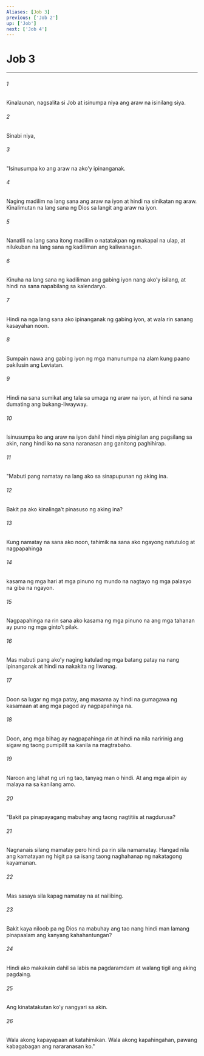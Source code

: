 ```yaml
---
Aliases: [Job 3]
previous: ['Job 2']
up: ['Job']
next: ['Job 4']
---
```

# Job 3

***

###### 1
Kinalaunan, nagsalita si Job at isinumpa niya ang araw na isinilang siya. 

###### 2
Sinabi niya, 

###### 3
"Isinusumpa ko ang araw na akoʼy ipinanganak. 

###### 4
Naging madilim na lang sana ang araw na iyon at hindi na sinikatan ng araw. Kinalimutan na lang sana ng Dios sa langit ang araw na iyon. 

###### 5
Nanatili na lang sana itong madilim o natatakpan ng makapal na ulap, at nilukuban na lang sana ng kadiliman ang kaliwanagan. 

###### 6
Kinuha na lang sana ng kadiliman ang gabing iyon nang akoʼy isilang, at hindi na sana napabilang sa kalendaryo. 

###### 7
Hindi na nga lang sana ako ipinanganak ng gabing iyon, at wala rin sanang kasayahan noon. 

###### 8
Sumpain nawa ang gabing iyon ng mga manunumpa na alam kung paano pakilusin ang Leviatan. 

###### 9
Hindi na sana sumikat ang tala sa umaga ng araw na iyon, at hindi na sana dumating ang bukang-liwayway. 

###### 10
Isinusumpa ko ang araw na iyon dahil hindi niya pinigilan ang pagsilang sa akin, nang hindi ko na sana naranasan ang ganitong paghihirap. 

###### 11
"Mabuti pang namatay na lang ako sa sinapupunan ng aking ina. 

###### 12
Bakit pa ako kinalingaʼt pinasuso ng aking ina? 

###### 13
Kung namatay na sana ako noon, tahimik na sana ako ngayong natutulog at nagpapahinga 

###### 14
kasama ng mga hari at mga pinuno ng mundo na nagtayo ng mga palasyo na giba na ngayon. 

###### 15
Nagpapahinga na rin sana ako kasama ng mga pinuno na ang mga tahanan ay puno ng mga gintoʼt pilak. 

###### 16
Mas mabuti pang akoʼy naging katulad ng mga batang patay na nang ipinanganak at hindi na nakakita ng liwanag. 

###### 17
Doon sa lugar ng mga patay, ang masama ay hindi na gumagawa ng kasamaan at ang mga pagod ay nagpapahinga na. 

###### 18
Doon, ang mga bihag ay nagpapahinga rin at hindi na nila naririnig ang sigaw ng taong pumipilit sa kanila na magtrabaho. 

###### 19
Naroon ang lahat ng uri ng tao, tanyag man o hindi. At ang mga alipin ay malaya na sa kanilang amo. 

###### 20
"Bakit pa pinapayagang mabuhay ang taong nagtitiis at nagdurusa? 

###### 21
Nagnanais silang mamatay pero hindi pa rin sila namamatay. Hangad nila ang kamatayan ng higit pa sa isang taong naghahanap ng nakatagong kayamanan. 

###### 22
Mas sasaya sila kapag namatay na at nailibing. 

###### 23
Bakit kaya niloob pa ng Dios na mabuhay ang tao nang hindi man lamang pinapaalam ang kanyang kahahantungan? 

###### 24
Hindi ako makakain dahil sa labis na pagdaramdam at walang tigil ang aking pagdaing. 

###### 25
Ang kinatatakutan koʼy nangyari sa akin. 

###### 26
Wala akong kapayapaan at katahimikan. Wala akong kapahingahan, pawang kabagabagan ang nararanasan ko."
